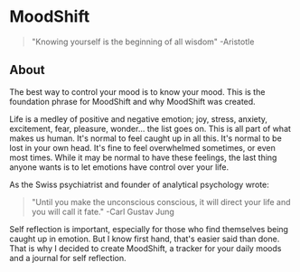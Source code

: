 # MoodShift

> "Knowing yourself is the beginning of all wisdom"
> -Aristotle

## About

The best way to control your mood is to know your mood. This is the foundation phrase for MoodShift and why MoodShift was created.

Life is a medley of positive and negative emotion; joy, stress, anxiety, excitement, fear, pleasure, wonder... the list goes on. This is all part of what makes us human. It's normal to feel caught up in all this. It's normal to be lost in your own head. It's fine to feel overwhelmed sometimes, or even most times. While it may be normal to have these feelings, the last thing anyone wants is to let emotions have control over your life.

As the Swiss psychiatrist and founder of analytical psychology wrote:

> "Until you make the unconscious conscious, it will direct your life and you will call it fate."
> -Carl Gustav Jung

Self reflection is important, especially for those who find themselves being caught up in emotion. But I know first hand, that's easier said than done. That is why I decided to create MoodShift, a tracker for your daily moods and a journal for self reflection.
